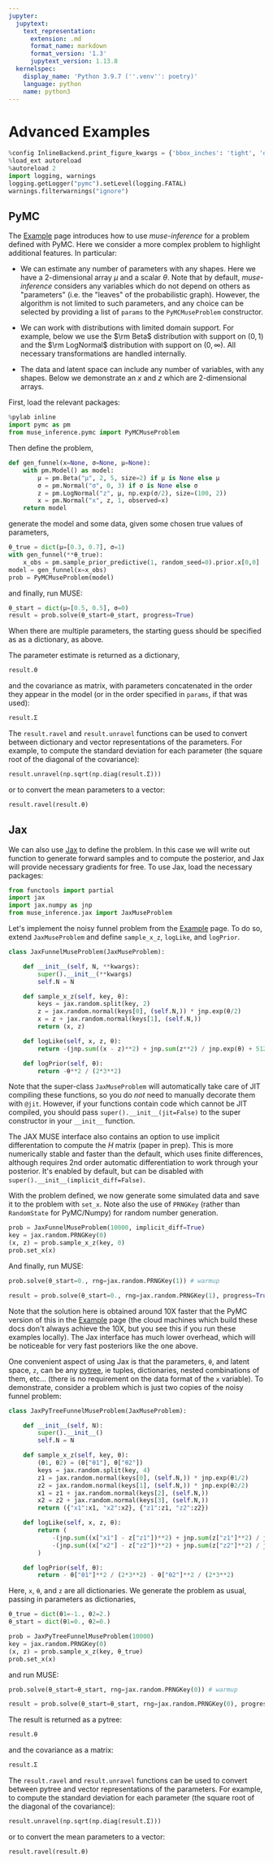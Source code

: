 ```yaml
---
jupyter:
  jupytext:
    text_representation:
      extension: .md
      format_name: markdown
      format_version: '1.3'
      jupytext_version: 1.13.8
  kernelspec:
    display_name: 'Python 3.9.7 (''.venv'': poetry)'
    language: python
    name: python3
---
```


# Advanced Examples

```python nbsphinx="hidden" tags=[]
%config InlineBackend.print_figure_kwargs = {'bbox_inches': 'tight', 'dpi': 110}
%load_ext autoreload
%autoreload 2
import logging, warnings
logging.getLogger("pymc").setLevel(logging.FATAL)
warnings.filterwarnings("ignore")
```

## PyMC


The [Example](example.html) page introduces how to use *muse-inference* for a problem defined with PyMC. Here we consider a more complex problem to highlight additional features. In particular:

* We can estimate any number of parameters with any shapes. Here we have a 2-dimensional array $\mu$ and a scalar $\theta$. Note that by default, *muse-inference* considers any variables which do not depend on others as "parameters" (i.e. the "leaves" of the probabilistic graph). However, the algorithm is not limited to such parameters, and any choice can be selected by providing a list of `params` to the `PyMCMuseProblem` constructor.

* We can work with distributions with limited domain support. For example, below we use the $\rm Beta$ distribution with support on $(0,1)$ and the $\rm LogNormal$ distribution with support on $(0,\infty)$. All necessary transformations are handled internally.

* The data and latent space can include any number of variables, with any shapes. Below we demonstrate an $x$ and $z$ which are 2-dimensional arrays. 

First, load the relevant packages:

```python
%pylab inline
import pymc as pm
from muse_inference.pymc import PyMCMuseProblem
```

Then define the problem,

```python
def gen_funnel(x=None, σ=None, μ=None):
    with pm.Model() as model:
        μ = pm.Beta("μ", 2, 5, size=2) if μ is None else μ
        σ = pm.Normal("σ", 0, 3) if σ is None else σ
        z = pm.LogNormal("z", μ, np.exp(σ/2), size=(100, 2))
        x = pm.Normal("x", z, 1, observed=x)
    return model
```

generate the model and some data, given some chosen true values of parameters,

```python
θ_true = dict(μ=[0.3, 0.7], σ=1)
with gen_funnel(**θ_true):
    x_obs = pm.sample_prior_predictive(1, random_seed=0).prior.x[0,0]
model = gen_funnel(x=x_obs)
prob = PyMCMuseProblem(model)
```

and finally, run MUSE:

```python
θ_start = dict(μ=[0.5, 0.5], σ=0)
result = prob.solve(θ_start=θ_start, progress=True)
```

When there are multiple parameters, the starting guess should be specified as as a dictionary, as above.

The parameter estimate is returned as a dictionary,

```python
result.θ
```

 and the covariance as matrix, with parameters concatenated in the order they appear in the model (or in the order specified in `params`, if that was used):

```python
result.Σ
```

The `result.ravel` and `result.unravel` functions can be used to convert between dictionary and vector representations of the parameters. For example, to compute the standard deviation for each parameter (the square root of the diagonal of the covariance):

```python
result.unravel(np.sqrt(np.diag(result.Σ)))
```

or to convert the mean parameters to a vector:

```python
result.ravel(result.θ)
```

## Jax


We can also use [Jax](https://jax.readthedocs.io/) to define the problem. In this case we will write out function to generate forward samples and to compute the posterior, and Jax will provide necessary gradients for free. To use Jax, load the necessary packages:

```python
from functools import partial
import jax
import jax.numpy as jnp
from muse_inference.jax import JaxMuseProblem
```

Let's implement the noisy funnel problem from the [Example](example.html) page. To do so, extend `JaxMuseProblem` and define `sample_x_z`, `logLike`, and `logPrior`. 

```python
class JaxFunnelMuseProblem(JaxMuseProblem):

    def __init__(self, N, **kwargs):
        super().__init__(**kwargs)
        self.N = N

    def sample_x_z(self, key, θ):
        keys = jax.random.split(key, 2)
        z = jax.random.normal(keys[0], (self.N,)) * jnp.exp(θ/2)
        x = z + jax.random.normal(keys[1], (self.N,))
        return (x, z)

    def logLike(self, x, z, θ):
        return -(jnp.sum((x - z)**2) + jnp.sum(z**2) / jnp.exp(θ) + 512*θ) / 2

    def logPrior(self, θ):
        return -θ**2 / (2*3**2)
```

Note that the super-class `JaxMuseProblem` will automatically take care of JIT compiling these functions, so you do *not* need to manually decorate them with `@jit`. However, if your functions contain code which cannot be JIT compiled, you should pass `super().__init__(jit=False)` to the super constructor in your `__init__` function.

The JAX MUSE interface also contains an option to use implicit differentation to compute the $H$ matrix (paper in prep). This is more numerically stable and faster than the default, which uses finite differences, although requires 2nd order automatic differentiation to work through your posterior. It's enabled by default, but can be disabled with `super().__init__(implicit_diff=False)`.


With the problem defined, we now generate some simulated data and save it to the problem with `set_x`. Note also the use of `PRNGKey` (rather than `RandomState` for PyMC/Numpy) for random number generation. 

```python
prob = JaxFunnelMuseProblem(10000, implicit_diff=True)
key = jax.random.PRNGKey(0)
(x, z) = prob.sample_x_z(key, 0)
prob.set_x(x)
```

And finally, run MUSE:

```python nbsphinx="hidden" tags=[]
prob.solve(θ_start=0., rng=jax.random.PRNGKey(1)) # warmup
```

```python
result = prob.solve(θ_start=0., rng=jax.random.PRNGKey(1), progress=True)
```

Note that the solution here is obtained around 10X faster that the PyMC version of this in the [Example](example.html) page (the cloud machines which build these docs don't always achieve the 10X, but you see this if you run these examples locally). The Jax interface has much lower overhead, which will be noticeable for very fast posteriors like the one above. 


One convenient aspect of using Jax is that the parameters, `θ`, and latent space, `z`, can be any [pytree](https://jax.readthedocs.io/en/latest/pytrees.html), ie tuples, dictionaries, nested combinations of them, etc... (there is no requirement on the data format of the `x` variable). To demonstrate, consider a problem which is just two copies of the noisy funnel problem:

```python
class JaxPyTreeFunnelMuseProblem(JaxMuseProblem):

    def __init__(self, N):
        super().__init__()
        self.N = N

    def sample_x_z(self, key, θ):
        (θ1, θ2) = (θ["θ1"], θ["θ2"])
        keys = jax.random.split(key, 4)
        z1 = jax.random.normal(keys[0], (self.N,)) * jnp.exp(θ1/2)
        z2 = jax.random.normal(keys[1], (self.N,)) * jnp.exp(θ2/2)        
        x1 = z1 + jax.random.normal(keys[2], (self.N,))
        x2 = z2 + jax.random.normal(keys[3], (self.N,))        
        return ({"x1":x1, "x2":x2}, {"z1":z1, "z2":z2})

    def logLike(self, x, z, θ):
        return (
            -(jnp.sum((x["x1"] - z["z1"])**2) + jnp.sum(z["z1"]**2) / jnp.exp(θ["θ1"]) + 512*θ["θ1"]) / 2
            -(jnp.sum((x["x2"] - z["z2"])**2) + jnp.sum(z["z2"]**2) / jnp.exp(θ["θ2"]) + 512*θ["θ2"]) / 2
        )

    def logPrior(self, θ):
        return - θ["θ1"]**2 / (2*3**2) - θ["θ2"]**2 / (2*3**2)
```

Here, `x`, `θ`, and `z` are all dictionaries. We generate the problem as usual, passing in parameters as dictionaries,

```python
θ_true = dict(θ1=-1., θ2=2.)
θ_start = dict(θ1=0., θ2=0.)
```

```python
prob = JaxPyTreeFunnelMuseProblem(10000)
key = jax.random.PRNGKey(0)
(x, z) = prob.sample_x_z(key, θ_true)
prob.set_x(x)
```

and run MUSE:

```python nbsphinx="hidden" tags=[]
prob.solve(θ_start=θ_start, rng=jax.random.PRNGKey(0)) # warmup
```

```python
result = prob.solve(θ_start=θ_start, rng=jax.random.PRNGKey(0), progress=True)
```

The result is returned as a pytree:

```python
result.θ
```

and the covariance as a matrix:

```python
result.Σ
```

The `result.ravel` and `result.unravel` functions can be used to convert between pytree and vector representations of the parameters. For example, to compute the standard deviation for each parameter (the square root of the diagonal of the covariance):

```python
result.unravel(np.sqrt(np.diag(result.Σ)))
```

or to convert the mean parameters to a vector:

```python
result.ravel(result.θ)
```
